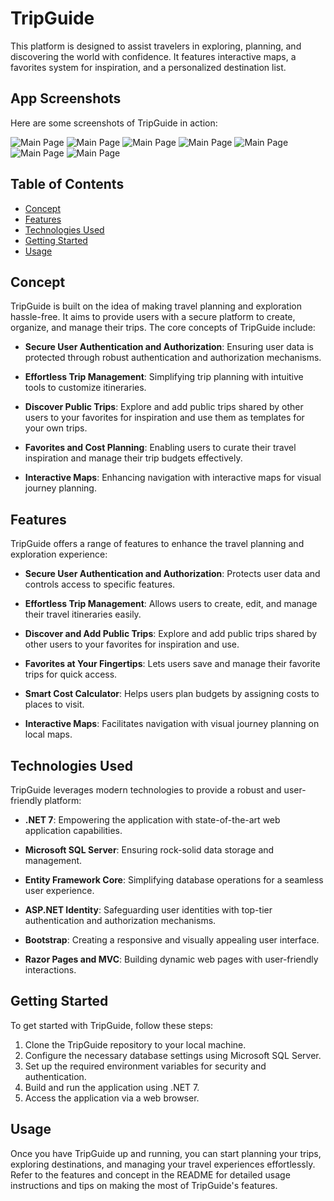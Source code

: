 # TripGuide

This platform is designed to assist travelers in exploring, planning, and discovering the world with confidence. It features interactive maps, a favorites system for inspiration, and a personalized destination list. 

## App Screenshots

Here are some screenshots of TripGuide in action:

![Main Page](./images/IMG_6335.png)
![Main Page](./images/IMG_6504.png)
![Main Page](./images/IMG_3602.png)
![Main Page](./images/IMG_1793.png)
![Main Page](./images/IMG_7060.png)
![Main Page](./images/IMG_0354.png)
![Main Page](./images/IMG_3378.png)

## Table of Contents
- [Concept](#concept)
- [Features](#features)
- [Technologies Used](#technologies-used)
- [Getting Started](#getting-started)
- [Usage](#usage)

## Concept
TripGuide is built on the idea of making travel planning and exploration hassle-free. It aims to provide users with a secure platform to create, organize, and manage their trips. The core concepts of TripGuide include:

- **Secure User Authentication and Authorization**: Ensuring user data is protected through robust authentication and authorization mechanisms.

- **Effortless Trip Management**: Simplifying trip planning with intuitive tools to customize itineraries.

- **Discover Public Trips**: Explore and add public trips shared by other users to your favorites for inspiration and use them as templates for your own trips.

- **Favorites and Cost Planning**: Enabling users to curate their travel inspiration and manage their trip budgets effectively.

- **Interactive Maps**: Enhancing navigation with interactive maps for visual journey planning.

## Features
TripGuide offers a range of features to enhance the travel planning and exploration experience:

- **Secure User Authentication and Authorization**: Protects user data and controls access to specific features.

- **Effortless Trip Management**: Allows users to create, edit, and manage their travel itineraries easily.

- **Discover and Add Public Trips**: Explore and add public trips shared by other users to your favorites for inspiration and use.

- **Favorites at Your Fingertips**: Lets users save and manage their favorite trips for quick access.

- **Smart Cost Calculator**: Helps users plan budgets by assigning costs to places to visit.

- **Interactive Maps**: Facilitates navigation with visual journey planning on local maps.

## Technologies Used
TripGuide leverages modern technologies to provide a robust and user-friendly platform:

- **.NET 7**: Empowering the application with state-of-the-art web application capabilities.

- **Microsoft SQL Server**: Ensuring rock-solid data storage and management.

- **Entity Framework Core**: Simplifying database operations for a seamless user experience.

- **ASP.NET Identity**: Safeguarding user identities with top-tier authentication and authorization mechanisms.

- **Bootstrap**: Creating a responsive and visually appealing user interface.

- **Razor Pages and MVC**: Building dynamic web pages with user-friendly interactions.

## Getting Started
To get started with TripGuide, follow these steps:

1. Clone the TripGuide repository to your local machine.
2. Configure the necessary database settings using Microsoft SQL Server.
3. Set up the required environment variables for security and authentication.
4. Build and run the application using .NET 7.
5. Access the application via a web browser.

## Usage
Once you have TripGuide up and running, you can start planning your trips, exploring destinations, and managing your travel experiences effortlessly. Refer to the features and concept in the README for detailed usage instructions and tips on making the most of TripGuide's features.

